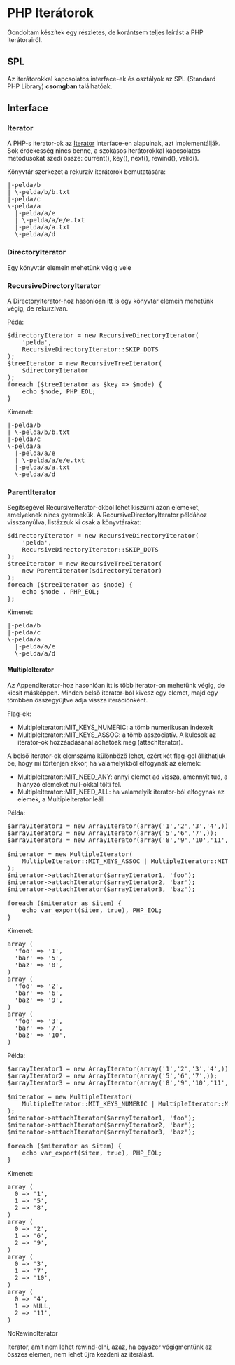 ﻿# PHP Iterátorok #

Gondoltam készítek egy részletes, de korántsem teljes leírást a PHP iterátorairól.

## SPL ##

Az iterátorokkal kapcsolatos interface-ek és osztályok az SPL (Standard PHP Library) **csomgban** találhatóak.

## Interface ##

### Iterator ###

A PHP-s iterator-ok az [Iterator](http://hu.php.net/manual/en/class.iterator.php "Iterator") interface-en alapulnak, azt implementálják. Sok érdekesség nincs benne, a szokásos iterátorokkal kapcsolatos metódusokat szedi össze: current(), key(), next(), rewind(), valid().

Könyvtár szerkezet a rekurzív iterátorok bemutatására:

<pre>
|-pelda/b
| \-pelda/b/b.txt
|-pelda/c
\-pelda/a
  |-pelda/a/e
  | \-pelda/a/e/e.txt
  |-pelda/a/a.txt
  \-pelda/a/d
</pre>

### DirectoryIterator ###

Egy könyvtár elemein mehetünk végig vele

### RecursiveDirectoryIterator ###

A DirectoryIterator-hoz hasonlóan itt is egy könyvtár elemein mehetünk végig, de rekurzívan.

Péda:
<pre>
$directoryIterator = new RecursiveDirectoryIterator(
    'pelda',
    RecursiveDirectoryIterator::SKIP_DOTS
);
$treeIterator = new RecursiveTreeIterator(
    $directoryIterator
);
foreach ($treeIterator as $key => $node) {
    echo $node, PHP_EOL;
}
</pre>

Kimenet:

<pre>
|-pelda/b
| \-pelda/b/b.txt
|-pelda/c
\-pelda/a
  |-pelda/a/e
  | \-pelda/a/e/e.txt
  |-pelda/a/a.txt
  \-pelda/a/d
</pre>

### ParentIterator ###

Segítségével RecursiveIterator-okból lehet kiszűrni azon elemeket, amelyeknek nincs gyermekük. A RecursiveDirectoryIterator példához visszanyúlva, listázzuk ki csak a könyvtárakat:

<pre>
$directoryIterator = new RecursiveDirectoryIterator(
    'pelda',
    RecursiveDirectoryIterator::SKIP_DOTS
);
$treeIterator = new RecursiveTreeIterator(
	new ParentIterator($directoryIterator)
);
foreach ($treeIterator as $node) {
    echo $node . PHP_EOL;
};
</pre>

Kimenet:

<pre>
|-pelda/b
|-pelda/c
\-pelda/a
  |-pelda/a/e
  \-pelda/a/d
</pre>

#### MultipleIterator ####

Az AppendIterator-hoz hasonlóan itt is több iterator-on mehetünk végig, de kicsit másképpen. Minden belső iterator-ból kivesz egy elemet, majd egy tömbben összegyűjtve adja vissza iterációnként. 

Flag-ek:

* MultipleIterator::MIT\_KEYS_NUMERIC: a tömb numerikusan indexelt
* MultipleIterator::MIT_KEYS_ASSOC: a tömb asszociatív. A kulcsok az iterator-ok hozzáadásánál adhatóak meg (attachIterator).

A belső iterator-ok elemszáma különböző lehet, ezért két flag-gel állíthatjuk be, hogy mi történjen akkor, ha valamelyikből elfogynak az elemek:

* MultipleIterator::MIT\_NEED_ANY: annyi elemet ad vissza, amennyit tud, a hiányzó elemeket null-okkal tölti fel.
* MultipleIterator::MIT\_NEED_ALL: ha valamelyik iterator-ból elfogynak az elemek, a MultipleIterator leáll

Példa:

<pre>
$arrayIterator1 = new ArrayIterator(array('1','2','3','4',));
$arrayIterator2 = new ArrayIterator(array('5','6','7',));
$arrayIterator3 = new ArrayIterator(array('8','9','10','11',));

$miterator = new MultipleIterator(
    MultipleIterator::MIT_KEYS_ASSOC | MultipleIterator::MIT_NEED_ALL
);
$miterator->attachIterator($arrayIterator1, 'foo');
$miterator->attachIterator($arrayIterator2, 'bar');
$miterator->attachIterator($arrayIterator3, 'baz');

foreach ($miterator as $item) {
    echo var_export($item, true), PHP_EOL;
}
</pre>

Kimenet:

<pre>
array (
  'foo' => '1',
  'bar' => '5',
  'baz' => '8',
)
array (
  'foo' => '2',
  'bar' => '6',
  'baz' => '9',
)
array (
  'foo' => '3',
  'bar' => '7',
  'baz' => '10',
)
</pre>

Példa:

<pre>
$arrayIterator1 = new ArrayIterator(array('1','2','3','4',));
$arrayIterator2 = new ArrayIterator(array('5','6','7',));
$arrayIterator3 = new ArrayIterator(array('8','9','10','11',));

$miterator = new MultipleIterator(
    MultipleIterator::MIT_KEYS_NUMERIC | MultipleIterator::MIT_NEED_ANY
);
$miterator->attachIterator($arrayIterator1, 'foo');
$miterator->attachIterator($arrayIterator2, 'bar');
$miterator->attachIterator($arrayIterator3, 'baz');

foreach ($miterator as $item) {
    echo var_export($item, true), PHP_EOL;
}
</pre>

Kimenet:

<pre>
array (
  0 => '1',
  1 => '5',
  2 => '8',
)
array (
  0 => '2',
  1 => '6',
  2 => '9',
)
array (
  0 => '3',
  1 => '7',
  2 => '10',
)
array (
  0 => '4',
  1 => NULL,
  2 => '11',
)
</pre>

NoRewindIterator

Iterator, amit nem lehet rewind-olni, azaz, ha egyszer végigmentünk az összes elemen, nem lehet újra kezdeni az iterálást.